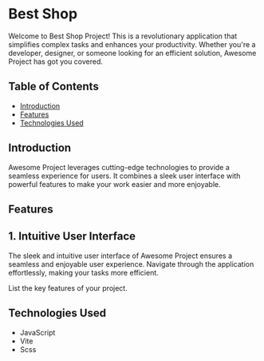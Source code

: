 # Best Shop

Welcome to Best Shop Project! This is a revolutionary application that simplifies complex tasks and enhances your productivity. Whether you're a developer, designer, or someone looking for an efficient solution, Awesome Project has got you covered.

## Table of Contents
- [Introduction](#introduction)
- [Features](#features)
- [Technologies Used](#technologies-used)


## Introduction

Awesome Project leverages cutting-edge technologies to provide a seamless experience for users. It combines a sleek user interface with powerful features to make your work easier and more enjoyable.

## Features

## 1. Intuitive User Interface

The sleek and intuitive user interface of Awesome Project ensures a seamless and enjoyable user experience. Navigate through the application effortlessly, making your tasks more efficient.

List the key features of your project.

## Technologies Used

- JavaScript
- Vite
- Scss


